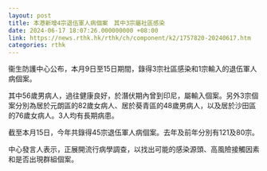 ```yaml
---
layout: post
title: 本港新增4宗退伍軍人病個案　其中3宗屬社區感染
date: 2024-06-17 18:07:26.000000000 +08:00
link: https://news.rthk.hk/rthk/ch/component/k2/1757820-20240617.htm
categories: rthk
---
```


衞生防護中心公布，本月9日至15日期間，錄得3宗社區感染和1宗輸入的退伍軍人病個案。

其中56歲男病人，過往健康良好，於潛伏期內曾到印尼，屬輸入個案。另外3宗個案分別為居於元朗區的82歲女病人、居於葵青區的48歲男病人，以及居於沙田區的76歲女病人。3人均有長期病患。

截至本月15日，今年共錄得45宗退伍軍人病個案。去年及前年分別有121及80宗。

中心發言人表示，正展開流行病學調查，以找出可能的感染源頭、高風險接觸因素和是否出現群組個案。
